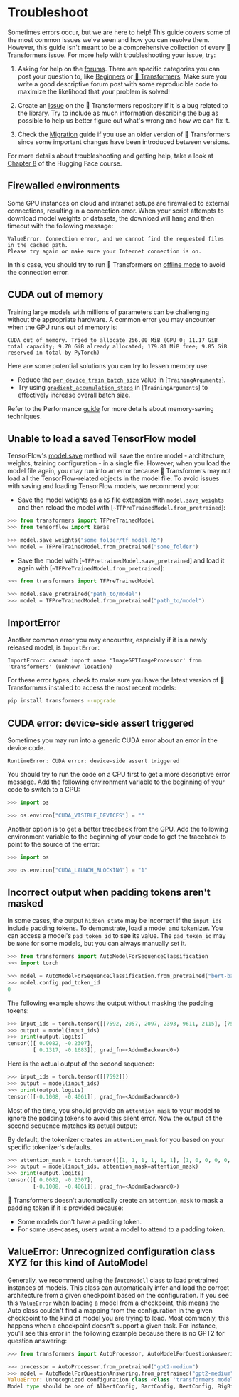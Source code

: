<!---
Copyright 2022 The HuggingFace Team. All rights reserved.

Licensed under the Apache License, Version 2.0 (the "License");
you may not use this file except in compliance with the License.
You may obtain a copy of the License at

    http://www.apache.org/licenses/LICENSE-2.0

Unless required by applicable law or agreed to in writing, software
distributed under the License is distributed on an "AS IS" BASIS,
WITHOUT WARRANTIES OR CONDITIONS OF ANY KIND, either express or implied.
See the License for the specific language governing permissions and
limitations under the License.

⚠️ Note that this file is in Markdown but contain specific syntax for our doc-builder (similar to MDX) that may not be
rendered properly in your Markdown viewer.

-->

# Troubleshoot

Sometimes errors occur, but we are here to help! This guide covers some of the most common issues we've seen and how you can resolve them. However, this guide isn't meant to be a comprehensive collection of every 🤗 Transformers issue. For more help with troubleshooting your issue, try:

<Youtube id="S2EEG3JIt2A"/>

1. Asking for help on the [forums](https://discuss.huggingface.co/). There are specific categories you can post your question to, like [Beginners](https://discuss.huggingface.co/c/beginners/5) or [🤗 Transformers](https://discuss.huggingface.co/c/transformers/9). Make sure you write a good descriptive forum post with some reproducible code to maximize the likelihood that your problem is solved!

<Youtube id="_PAli-V4wj0"/>

2. Create an [Issue](https://github.com/huggingface/transformers/issues/new/choose) on the 🤗 Transformers repository if it is a bug related to the library. Try to include as much information describing the bug as possible to help us better figure out what's wrong and how we can fix it.

3. Check the [Migration](migration) guide if you use an older version of 🤗 Transformers since some important changes have been introduced between versions.

For more details about troubleshooting and getting help, take a look at [Chapter 8](https://huggingface.co/course/chapter8/1?fw=pt) of the Hugging Face course.


## Firewalled environments

Some GPU instances on cloud and intranet setups are firewalled to external connections, resulting in a connection error. When your script attempts to download model weights or datasets, the download will hang and then timeout with the following message:

```
ValueError: Connection error, and we cannot find the requested files in the cached path.
Please try again or make sure your Internet connection is on.
```

In this case, you should try to run 🤗 Transformers on [offline mode](installation#offline-mode) to avoid the connection error.

## CUDA out of memory

Training large models with millions of parameters can be challenging without the appropriate hardware. A common error you may encounter when the GPU runs out of memory is:

```
CUDA out of memory. Tried to allocate 256.00 MiB (GPU 0; 11.17 GiB total capacity; 9.70 GiB already allocated; 179.81 MiB free; 9.85 GiB reserved in total by PyTorch)
```

Here are some potential solutions you can try to lessen memory use:

- Reduce the [`per_device_train_batch_size`](main_classes/trainer#transformers.TrainingArguments.per_device_train_batch_size) value in [`TrainingArguments`].
- Try using [`gradient_accumulation_steps`](main_classes/trainer#transformers.TrainingArguments.gradient_accumulation_steps) in [`TrainingArguments`] to effectively increase overall batch size.

<Tip>

Refer to the Performance [guide](performance) for more details about memory-saving techniques.

</Tip>

## Unable to load a saved TensorFlow model

TensorFlow's [model.save](https://www.tensorflow.org/tutorials/keras/save_and_load#save_the_entire_model) method will save the entire model - architecture, weights, training configuration - in a single file. However, when you load the model file again, you may run into an error because 🤗 Transformers may not load all the TensorFlow-related objects in the model file. To avoid issues with saving and loading TensorFlow models, we recommend you:

- Save the model weights as a `h5` file extension with [`model.save_weights`](https://www.tensorflow.org/tutorials/keras/save_and_load#save_the_entire_model) and then reload the model with [`~TFPreTrainedModel.from_pretrained`]:

```py
>>> from transformers import TFPreTrainedModel
>>> from tensorflow import keras

>>> model.save_weights("some_folder/tf_model.h5")
>>> model = TFPreTrainedModel.from_pretrained("some_folder")
```

- Save the model with [`~TFPretrainedModel.save_pretrained`] and load it again with [`~TFPreTrainedModel.from_pretrained`]:

```py
>>> from transformers import TFPreTrainedModel

>>> model.save_pretrained("path_to/model")
>>> model = TFPreTrainedModel.from_pretrained("path_to/model")
```

## ImportError

Another common error you may encounter, especially if it is a newly released model, is `ImportError`:

```
ImportError: cannot import name 'ImageGPTImageProcessor' from 'transformers' (unknown location)
```

For these error types, check to make sure you have the latest version of 🤗 Transformers installed to access the most recent models:

```bash
pip install transformers --upgrade
```

## CUDA error: device-side assert triggered

Sometimes you may run into a generic CUDA error about an error in the device code.

```
RuntimeError: CUDA error: device-side assert triggered
```

You should try to run the code on a CPU first to get a more descriptive error message. Add the following environment variable to the beginning of your code to switch to a CPU:

```py
>>> import os

>>> os.environ["CUDA_VISIBLE_DEVICES"] = ""
```

Another option is to get a better traceback from the GPU. Add the following environment variable to the beginning of your code to get the traceback to point to the source of the error:

```py
>>> import os

>>> os.environ["CUDA_LAUNCH_BLOCKING"] = "1"
```

## Incorrect output when padding tokens aren't masked

In some cases, the output `hidden_state` may be incorrect if the `input_ids` include padding tokens. To demonstrate, load a model and tokenizer. You can access a model's `pad_token_id` to see its value. The `pad_token_id` may be `None` for some models, but you can always manually set it.

```py
>>> from transformers import AutoModelForSequenceClassification
>>> import torch

>>> model = AutoModelForSequenceClassification.from_pretrained("bert-base-uncased")
>>> model.config.pad_token_id
0
```

The following example shows the output without masking the padding tokens:

```py
>>> input_ids = torch.tensor([[7592, 2057, 2097, 2393, 9611, 2115], [7592, 0, 0, 0, 0, 0]])
>>> output = model(input_ids)
>>> print(output.logits)
tensor([[ 0.0082, -0.2307],
        [ 0.1317, -0.1683]], grad_fn=<AddmmBackward0>)
```

Here is the actual output of the second sequence:

```py
>>> input_ids = torch.tensor([[7592]])
>>> output = model(input_ids)
>>> print(output.logits)
tensor([[-0.1008, -0.4061]], grad_fn=<AddmmBackward0>)
```

Most of the time, you should provide an `attention_mask` to your model to ignore the padding tokens to avoid this silent error. Now the output of the second sequence matches its actual output:

<Tip>

By default, the tokenizer creates an `attention_mask` for you based on your specific tokenizer's defaults.

</Tip>

```py
>>> attention_mask = torch.tensor([[1, 1, 1, 1, 1, 1], [1, 0, 0, 0, 0, 0]])
>>> output = model(input_ids, attention_mask=attention_mask)
>>> print(output.logits)
tensor([[ 0.0082, -0.2307],
        [-0.1008, -0.4061]], grad_fn=<AddmmBackward0>)
```

🤗 Transformers doesn't automatically create an `attention_mask` to mask a padding token if it is provided because:

- Some models don't have a padding token.
- For some use-cases, users want a model to attend to a padding token.

## ValueError: Unrecognized configuration class XYZ for this kind of AutoModel

Generally, we recommend using the [`AutoModel`] class to load pretrained instances of models. This class
can automatically infer and load the correct architecture from a given checkpoint based on the configuration. If you see
this `ValueError` when loading a model from a checkpoint, this means the Auto class couldn't find a mapping from
the configuration in the given checkpoint to the kind of model you are trying to load. Most commonly, this happens when a
checkpoint doesn't support a given task.
For instance, you'll see this error in the following example because there is no GPT2 for question answering:

```py
>>> from transformers import AutoProcessor, AutoModelForQuestionAnswering

>>> processor = AutoProcessor.from_pretrained("gpt2-medium")
>>> model = AutoModelForQuestionAnswering.from_pretrained("gpt2-medium")
ValueError: Unrecognized configuration class <class 'transformers.models.gpt2.configuration_gpt2.GPT2Config'> for this kind of AutoModel: AutoModelForQuestionAnswering.
Model type should be one of AlbertConfig, BartConfig, BertConfig, BigBirdConfig, BigBirdPegasusConfig, BloomConfig, ...
```
